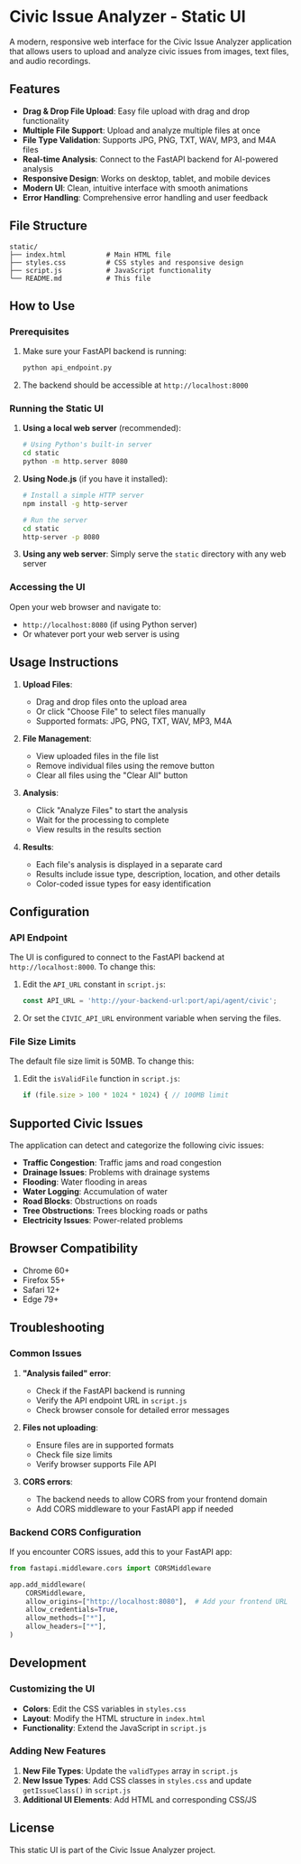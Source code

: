 # Civic Issue Analyzer - Static UI

A modern, responsive web interface for the Civic Issue Analyzer application that allows users to upload and analyze civic issues from images, text files, and audio recordings.

## Features

- **Drag & Drop File Upload**: Easy file upload with drag and drop functionality
- **Multiple File Support**: Upload and analyze multiple files at once
- **File Type Validation**: Supports JPG, PNG, TXT, WAV, MP3, and M4A files
- **Real-time Analysis**: Connect to the FastAPI backend for AI-powered analysis
- **Responsive Design**: Works on desktop, tablet, and mobile devices
- **Modern UI**: Clean, intuitive interface with smooth animations
- **Error Handling**: Comprehensive error handling and user feedback

## File Structure

```
static/
├── index.html          # Main HTML file
├── styles.css          # CSS styles and responsive design
├── script.js           # JavaScript functionality
└── README.md           # This file
```

## How to Use

### Prerequisites

1. Make sure your FastAPI backend is running:
   ```bash
   python api_endpoint.py
   ```

2. The backend should be accessible at `http://localhost:8000`

### Running the Static UI

1. **Using a local web server** (recommended):
   ```bash
   # Using Python's built-in server
   cd static
   python -m http.server 8080
   ```

2. **Using Node.js** (if you have it installed):
   ```bash
   # Install a simple HTTP server
   npm install -g http-server
   
   # Run the server
   cd static
   http-server -p 8080
   ```

3. **Using any web server**: Simply serve the `static` directory with any web server

### Accessing the UI

Open your web browser and navigate to:
- `http://localhost:8080` (if using Python server)
- Or whatever port your web server is using

## Usage Instructions

1. **Upload Files**:
   - Drag and drop files onto the upload area
   - Or click "Choose File" to select files manually
   - Supported formats: JPG, PNG, TXT, WAV, MP3, M4A

2. **File Management**:
   - View uploaded files in the file list
   - Remove individual files using the remove button
   - Clear all files using the "Clear All" button

3. **Analysis**:
   - Click "Analyze Files" to start the analysis
   - Wait for the processing to complete
   - View results in the results section

4. **Results**:
   - Each file's analysis is displayed in a separate card
   - Results include issue type, description, location, and other details
   - Color-coded issue types for easy identification

## Configuration

### API Endpoint

The UI is configured to connect to the FastAPI backend at `http://localhost:8000`. To change this:

1. Edit the `API_URL` constant in `script.js`:
   ```javascript
   const API_URL = 'http://your-backend-url:port/api/agent/civic';
   ```

2. Or set the `CIVIC_API_URL` environment variable when serving the files.

### File Size Limits

The default file size limit is 50MB. To change this:

1. Edit the `isValidFile` function in `script.js`:
   ```javascript
   if (file.size > 100 * 1024 * 1024) { // 100MB limit
   ```

## Supported Civic Issues

The application can detect and categorize the following civic issues:

- **Traffic Congestion**: Traffic jams and road congestion
- **Drainage Issues**: Problems with drainage systems
- **Flooding**: Water flooding in areas
- **Water Logging**: Accumulation of water
- **Road Blocks**: Obstructions on roads
- **Tree Obstructions**: Trees blocking roads or paths
- **Electricity Issues**: Power-related problems

## Browser Compatibility

- Chrome 60+
- Firefox 55+
- Safari 12+
- Edge 79+

## Troubleshooting

### Common Issues

1. **"Analysis failed" error**:
   - Check if the FastAPI backend is running
   - Verify the API endpoint URL in `script.js`
   - Check browser console for detailed error messages

2. **Files not uploading**:
   - Ensure files are in supported formats
   - Check file size limits
   - Verify browser supports File API

3. **CORS errors**:
   - The backend needs to allow CORS from your frontend domain
   - Add CORS middleware to your FastAPI app if needed

### Backend CORS Configuration

If you encounter CORS issues, add this to your FastAPI app:

```python
from fastapi.middleware.cors import CORSMiddleware

app.add_middleware(
    CORSMiddleware,
    allow_origins=["http://localhost:8080"],  # Add your frontend URL
    allow_credentials=True,
    allow_methods=["*"],
    allow_headers=["*"],
)
```

## Development

### Customizing the UI

- **Colors**: Edit the CSS variables in `styles.css`
- **Layout**: Modify the HTML structure in `index.html`
- **Functionality**: Extend the JavaScript in `script.js`

### Adding New Features

1. **New File Types**: Update the `validTypes` array in `script.js`
2. **New Issue Types**: Add CSS classes in `styles.css` and update `getIssueClass()` in `script.js`
3. **Additional UI Elements**: Add HTML and corresponding CSS/JS

## License

This static UI is part of the Civic Issue Analyzer project. 